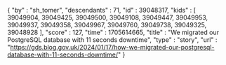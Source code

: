 {
  "by" : "sh_tomer",
  "descendants" : 71,
  "id" : 39048317,
  "kids" : [ 39049904, 39049425, 39049500, 39049108, 39049447, 39049953, 39049937, 39049358, 39049967, 39049760, 39049738, 39049325, 39048928 ],
  "score" : 127,
  "time" : 1705614665,
  "title" : "We migrated our PostgreSQL database with 11 seconds downtime",
  "type" : "story",
  "url" : "https://gds.blog.gov.uk/2024/01/17/how-we-migrated-our-postgresql-database-with-11-seconds-downtime/"
}
